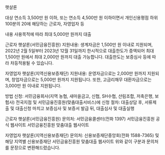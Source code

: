햇살론

대상
연소득 3,500만 원 이하, 또는 연소득 4,500만 원 이하이면서 개인신용평점 하위 100분의 20에 해당하는 근로자, 자영업자 등

내용
사용목적에 따라 최대 5,000만 원까지 대출

근로자 햇살론(서민금융진흥원)
지원내용: 생계자금은 1,500만 원 이내로 지원되며, 2022년 2월 5일부터 2023년 12월 31일까지 한시적으로 대출한도가 증액되어 최대 1,500만 원에서 최대 2,000만 원까지 대출 가능합니다. 대출한도는 보증심사 등에 따라 차등적용될 수 있습니다.

자영업자 햇살론(지역신용보증재단)
지원내용: 운영자금으로는 2,000만 원까지 지원되며, 창업자금으로는 5,000만 원까지 지원됩니다. 또한, 고금리채무 대환자금으로는 3,000만 원 이내로 지원됩니다.

방법 
신청: 서민금융회사(지역 농협, 새마을금고, 신협, SH수협, 산림조합, 저축은행, 보험사) 전국지점 및 서민금융진흥원(맞춤대출서비스)에 신청
절차: 대출상담 후, 서류제출 및 대출신청 마치고 보증심사 및 보증서 발급 뒤, 대출심사 및 대출실행

근로자 햇살론(서민금융진흥원)
문의처:
서민금융콜센터(전화 1397)
서민금융진흥원 공식 웹사이트
서민금융진흥원 맞춤대출 웹사이트

자영업자 햇살론(지역신용보증재단)
문의처:
신용보증재단중앙회(전화 1588-7365) 및 해당 지역별 신용보증재단
서민금융진흥원 맞춤대출 웹사이트
위와 같이 구분과 문의처를 문장으로 변환해드렸습니다.